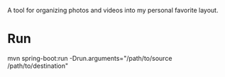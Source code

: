 A tool for organizing photos and videos into my personal favorite layout.


# Run 
mvn spring-boot:run -Drun.arguments="/path/to/source /path/to/destination"
